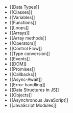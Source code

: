 - [[Data Types]]
- [[Classes]]
- [[Variables]]
- [[Functions]]
- [[Loops]]
- [[Arrays]]
- [[Array methods]]
- [[Operators]]
- [[Control Flow]]
- [[Type conversion]]
- [[Events]]
- [[DOM]]
- [[Promises]]
- [[Callbacks]]
- [[Async-Await]]
- [[Error-handling]]
- [[Data Structures in JS]]
- [[Objects]]
- [[Asynchronous JavaScript]]
- [[JavaScript Modules]]